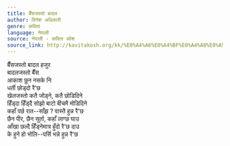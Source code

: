 ```yaml
---
title: बैँसजस्तो बादल
author: दिनेश अधिकारी
genre: कविता
language: नेपाली
source: नेपाली - कविता कोश
source_link: http://kavitakosh.org/kk/%E0%A4%A6%E0%A4%BF%E0%A4%A8%E0%A5%87%E0%A4%B6_%E0%A4%85%E0%A4%A7%E0%A4%BF%E0%A4%95%E0%A4%BE%E0%A4%B0%E0%A5%80
---
```


बैँसजस्तो बादल हजुर  
बादलजस्तो बैँस  
आकाश छुन नसके नि  
धर्ती छोड्दो रै'छ  
खेलजस्तो कतै जोड्ने, कतै छोडिदिने  
हिँड्दा हिँड्दै सोझो बाटो बीचमै मोडिदिने  
कहाँ पर्छ रात--साँझ ? वास्तै हुन्न रै'छ  
छैन पीर, छैन सुर्ता, कहाँ लाग्छ घाउ  
आँखा छल्दै हिँड्नेमात्र हुँदो रै'छ दाउ  
के हुने हो भोलि--पर्सि भन्ने हुन्न रै'छ
